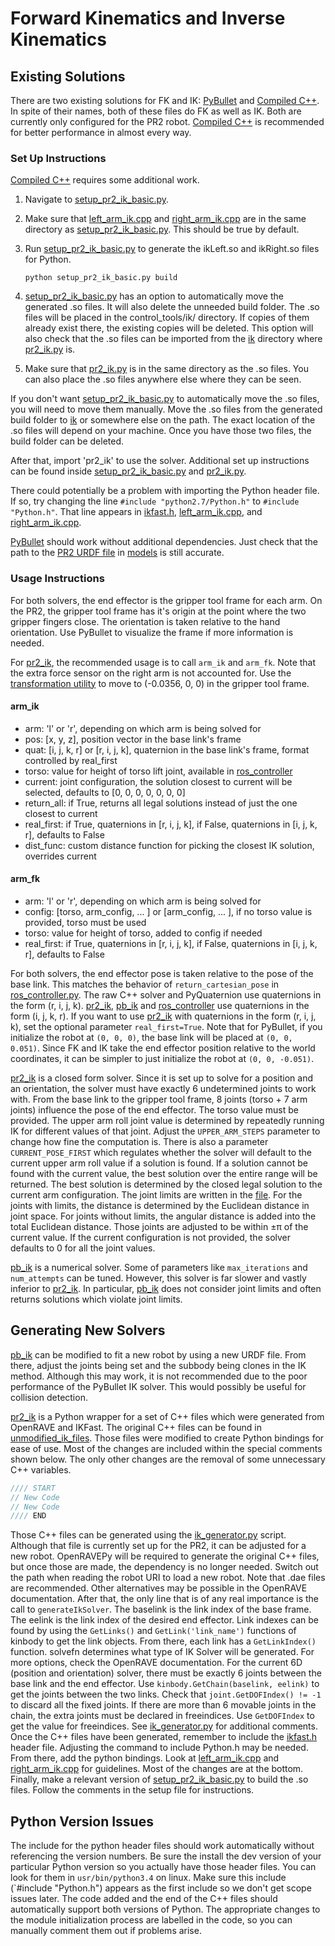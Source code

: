 # Forward Kinematics and Inverse Kinematics

## Existing Solutions

There are two existing solutions for FK and IK: [PyBullet](pb_ik.py) and [Compiled C++](pr2_ik.py). In spite of their names, both of these files do FK as well as IK. Both are currently only configured for the PR2 robot. [Compiled C++](pr2_ik.py) is recommended for better performance in almost every way.

### Set Up Instructions

[Compiled C++](pr2_ik.py) requires some additional work.
1. Navigate to [setup_pr2_ik_basic.py](ik_tools/pr2_with_sensor_ik/setup_pr2_ik_basic.py).
2. Make sure that [left_arm_ik.cpp](ik_tools/pr2_with_sensor_ik/left_arm_ik.cpp) and [right_arm_ik.cpp](ik_tools/pr2_with_sensor_ik/right_arm_ik.cpp) are in the same directory as [setup_pr2_ik_basic.py](ik_tools/pr2_with_sensor_ik/setup_pr2_ik_basic.py). This should be true by default.
3. Run [setup_pr2_ik_basic.py](ik_tools/pr2_with_sensor_ik/setup_pr2_ik_basic.py) to generate the ikLeft.so and ikRight.so files for Python.

   `python setup_pr2_ik_basic.py build`
4. [setup_pr2_ik_basic.py](ik_tools/pr2_with_sensor_ik/setup_pr2_ik_basic.py) has an option to automatically move the generated .so files. It will also delete the unneeded build folder. The .so files will be placed in the control_tools/ik/ directory. If copies of them already exist there, the existing copies will be deleted. This option will also check that the .so files can be imported from the [ik](.) directory where [pr2_ik.py](pr2_ik.py) is.
5. Make sure that [pr2_ik.py](pr2_ik.py) is in the same directory as the .so files. You can also place the .so files anywhere else where they can be seen.

If you don't want [setup_pr2_ik_basic.py](ik_tools/pr2_with_sensor_ik/setup_pr2_ik_basic.py) to automatically move the .so files, you will need to move them manually. Move the .so files from the generated build folder to [ik](.) or somewhere else on the path. The exact location of the .so files will depend on your machine. Once you have those two files, the build folder can be deleted.

After that, import 'pr2_ik' to use the solver. Additional set up instructions can be found inside [setup_pr2_ik_basic.py](ik_tools/pr2_with_sensor_ik/setup_pr2_ik_basic.py) and [pr2_ik.py](pr2_ik.py).

There could potentially be a problem with importing the Python header file. If so, try changing the line `#include "python2.7/Python.h"` to `#include "Python.h"`. That line appears in [ikfast.h](ik_tools/pr2_with_sensor_ik/ikfast.h), [left_arm_ik.cpp](ik_tools/pr2_with_sensor_ik/left_arm_ik.cpp), and [right_arm_ik.cpp](ik_tools/pr2_with_sensor_ik/right_arm_ik.cpp).


[PyBullet](pb_ik.py) should work without additional dependencies. Just check that the path to the [PR2 URDF file](../../models/pr2_description/pr2.urdf) in [models](../../models) is still accurate.

### Usage Instructions

For both solvers, the end effector is the gripper tool frame for each arm. On the PR2, the gripper tool frame has it's origin at the point where the two gripper fingers close. The orientation is taken relative to the hand orientation. Use PyBullet to visualize the frame if more information is needed.

For [pr2_ik](pr2_ik.py), the recommended usage is to call `arm_ik` and `arm_fk`. Note that the extra force sensor on the right arm is not accounted for. Use the [transformation utility](ik_tools/transformations.py) to move to \(-0.0356, 0, 0\) in the gripper tool frame.

#### arm_ik
* arm: 'l' or 'r', depending on which arm is being solved for
* pos: \[x, y, z\], position vector in the base link's frame
* quat: \[i, j, k, r\] or \[r, i, j, k\], quaternion in the base link's frame, format controlled by real_first
* torso: value for height of torso lift joint, available in [ros_controller](../retired/ros_controller.py)
* current: joint configuration, the solution closest to current will be selected, defaults to \[0, 0, 0, 0, 0, 0, 0\]
* return_all: if True, returns all legal solutions instead of just the one closest to current
* real_first: if True, quaternions in \[r, i, j, k\], if False, quaternions in \[i, j, k, r\], defaults to False
* dist_func: custom distance function for picking the closest IK solution, overrides current

#### arm_fk
* arm: 'l' or 'r', depending on which arm is being solved for
* config: \[torso, arm_config, ... \] or \[arm_config, ... \], if no torso value is provided, torso must be used
* torso: value for height of torso, added to config if needed
* real_first: if True, quaternions in \[r, i, j, k\], if False, quaternions in \[i, j, k, r\], defaults to False

For both solvers, the end effector pose is taken relative to the pose of the base link. This matches the behavior of `return_cartesian_pose` in [ros_controller.py](../retired/ros_controller.py). The raw C++ solver and PyQuaternion use quaternions in the form (r, i, j, k). [pr2_ik](pr2_ik.py), [pb_ik](pb_ik.py) and [ros_controller](../retired/ros_controller.py) use quaternions in the form (i, j, k, r). If you want to use [pr2_ik](pr2_ik.py) with quaternions in the form (r, i, j, k), set the optional parameter `real_first=True`. Note that for PyBullet, if you initialize the robot at `(0, 0, 0)`, the base link will be placed at `(0, 0, 0.051)`. Since FK and IK take the end effector position relative to the world coordinates, it can be simpler to just initialize the robot at `(0, 0, -0.051)`.

[pr2_ik](pr2_ik.py) is a closed form solver. Since it is set up to solve for a position and an orientation, the solver must have exactly 6 undetermined joints to work with. From the base link to the gripper tool frame, 8 joints (torso + 7 arm joints) influence the pose of the end effector. The torso value must be provided. The upper arm roll joint value is determined by repeatedly running IK for different values of that joint. Adjust the `UPPER_ARM_STEPS` parameter to change how fine the computation is. There is also a parameter `CURRENT_POSE_FIRST` which regulates whether the solver will default to the current upper arm roll value if a solution is found. If a solution cannot be found with the current value, the best solution over the entire range will be returned. The best solution is determined by the closed legal solution to the current arm configuration. The joint limits are written in the [file](pr2_ik.py). For the joints with limits, the distance is determined by the Euclidean distance in joint space. For joints without limits, the angular distance is added into the total Euclidean distance. Those joints are adjusted to be within ±π of the current value. If the current configuration is not provided, the solver defaults to 0 for all the joint values.

[pb_ik](pb_ik.py) is a numerical solver. Some of parameters like `max_iterations` and `num_attempts` can be tuned. However, this solver is far slower and vastly inferior to [pr2_ik](pr2_ik.py). In particular, [pb_ik](pb_ik.py) does not consider joint limits and often returns solutions which violate joint limits.

## Generating New Solvers

[pb_ik](pb_ik.py) can be modified to fit a new robot by using a new URDF file. From there, adjust the joints being set and the subbody being clones in the IK method. Although this may work, it is not recommended due to the poor performance of the PyBullet IK solver. This would possibly be useful for collision detection.

[pr2_ik](pr2_ik.py) is a Python wrapper for a set of C++ files which were generated from OpenRAVE and IKFast. The original C++ files can be found in [unmodified_ik_files](ik_tools/unmodified_ik_files). Those files were modified to create Python bindings for ease of use. Most of the changes are included within the special comments shown below. The only other changes are the removal of some unnecessary C++ variables.

```C++
//// START
// New Code
// New Code
//// END
```

Those C++ files can be generated using the [ik_generator.py](ik_tools/pr2_with_sensor_ik/ik_generator.py) script. Although that file is currently set up for the PR2, it can be adjusted for a new robot. OpenRAVEPy will be required to generate the original C++ files, but once those are made, the dependency is no longer needed. Switch out the path when reading the robot URI to load a new robot. Note that .dae files are recommended. Other alternatives may be possible in the OpenRAVE documentation. After that, the only line that is of any real importance is the call to `generateIkSolver`. The baselink is the link index of the base frame. The eelink is the link index of the desired end effector. Link indexes can be found by using the `GetLinks()` and `GetLink('link_name')` functions of kinbody to get the link objects. From there, each link has a `GetLinkIndex()` function. solvefn determines what type of IK Solver will be generated. For more options, check the OpenRAVE documentation. For the current 6D (position and orientation) solver, there must be exactly 6 joints between the base link and the end effector. Use `kinbody.GetChain(baselink, eelink)` to get the joints between the two links. Check that `joint.GetDOFIndex() != -1` to discard all the fixed joints. If there are more than 6 movable joints in the chain, the extra joints must be declared in freeindices. Use `GetDOFIndex` to get the value for freeindices. See [ik_generator.py](ik_tools/pr2_with_sensor_ik/ik_generator.py) for additional comments. Once the C++ files have been generated, remember to include the [ikfast.h](ik_tools/pr2_with_sensor_ik/ikfast.h) header file. Adjusting the command to include Python.h may be needed. From there, add the python bindings. Look at [left_arm_ik.cpp](ik_tools/pr2_with_sensor_ik/left_arm_ik.cpp) and [right_arm_ik.cpp](ik_tools/pr2_with_sensor_ik/right_arm_ik.cpp) for guidelines. Most of the changes are at the bottom. Finally, make a relevant version of [setup_pr2_ik_basic.py](ik_tools/pr2_with_sensor_ik/setup_pr2_ik_basic.py) to build the .so files. Follow the comments in the setup file for instructions.

## Python Version Issues

The include for the python header files should work automatically without referencing the version numbers. Be sure the install the dev version of your particular Python version so you actually have those header files. You can look for them in `usr/bin/python3.4` on linux. Make sure this include (`#include "Python.h") appears as the first include so we don't get scope issues later. The code added and the end of the C++ files should automatically support both versions of Python. The appropriate changes to the module initialization process are labelled in the code, so you can manually comment them out if problems arise.